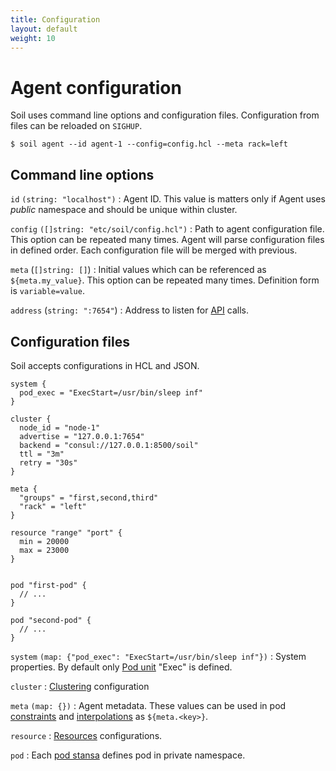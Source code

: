 ```yaml
---
title: Configuration
layout: default
weight: 10
---
```


# Agent configuration

Soil uses command line options and configuration files. Configuration from 
files can be reloaded on `SIGHUP`.

```shell
$ soil agent --id agent-1 --config=config.hcl --meta rack=left
```

## Command line options

`id` `(string: "localhost")`
: Agent ID. This value is matters only if Agent uses *public* namespace and should be unique within cluster.

`config` `([]string: "etc/soil/config.hcl")`
: Path to agent configuration file. This option can be repeated many times. Agent will parse configuration files in defined order. Each configuration file will be merged with previous.

`meta` (`[]string: []`)
: Initial values which can be referenced as `${meta.my_value}`. This option can be repeated many times. Definition form is `variable=value`.

`address` (`string: ":7654"`) 
: Address to listen for [API]({{site.baseurl}}/api) calls.  

## Configuration files

Soil accepts configurations in HCL and JSON.

```hcl
system {
  pod_exec = "ExecStart=/usr/bin/sleep inf"
}

cluster {
  node_id = "node-1"
  advertise = "127.0.0.1:7654"
  backend = "consul://127.0.0.1:8500/soil"
  ttl = "3m"
  retry = "30s"
}

meta {
  "groups" = "first,second,third"
  "rack" = "left"
}

resource "range" "port" {
  min = 20000
  max = 23000
}


pod "first-pod" {
  // ...
}

pod "second-pod" {
  // ...
}
```

`system` `(map: {"pod_exec": "ExecStart=/usr/bin/sleep inf"})` 
: System properties. By default only [Pod unit]({{site.baseurl}}/pod/internals) "Exec" is defined.

`cluster`
: [Clustering]({{site.baseurl}}/agent/clustering) configuration

`meta` `(map: {})` 
: Agent metadata. These values can be used in pod [constraints]({{site.baseurl}}/pod/constraint) and [interpolations]({{site.baseurl}}/pod/interpolation) as `${meta.<key>}`.

`resource` 
: [Resources]({{site.baseurl}}/agent/resources) configurations.

`pod`
: Each [pod stansa]({{site.baseurl}}/pod) defines pod in private namespace.
